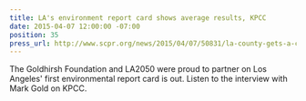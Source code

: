 ```yaml
---
title: LA's environment report card shows average results, KPCC
date: 2015-04-07 12:00:00 -07:00
position: 35
press_url: http://www.scpr.org/news/2015/04/07/50831/la-county-gets-a-c-on-the-environment/
---
```


The Goldhirsh Foundation and LA2050 were proud to partner on Los Angeles' first environmental report card is out. Listen to the interview with Mark Gold on KPCC.
